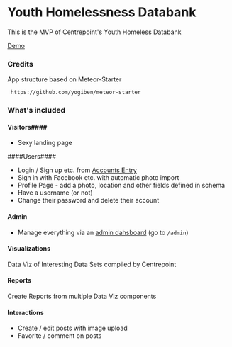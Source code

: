 Youth Homelessness Databank
===========================

This is the MVP of Centrepoint's Youth Homeless Databank

[Demo](http://yhd.meteor.com)

### Credits ####

App structure based on Meteor-Starter
```
 https://github.com/yogiben/meteor-starter
```

### What's included ###

#### Visitors####
* Sexy landing page

####Users####
* Login / Sign up etc. from [Accounts Entry](https://github.com/Differential/accounts-entry)
* Sign in with Facebook etc. with automatic photo import
* Profile Page - add a photo, location and other fields defined in schema
* Have a username (or not)
* Change their password and delete their account

#### Admin ####
* Manage everything via an [admin dahsboard](https://github.com/yogiben/meteor-admin/) (go to `/admin`)

#### Visualizations ####
Data Viz of Interesting Data Sets compiled by Centrepoint

#### Reports ####
Create Reports from multiple Data Viz components

#### Interactions ####
* Create / edit posts with image upload
* Favorite / comment on posts

